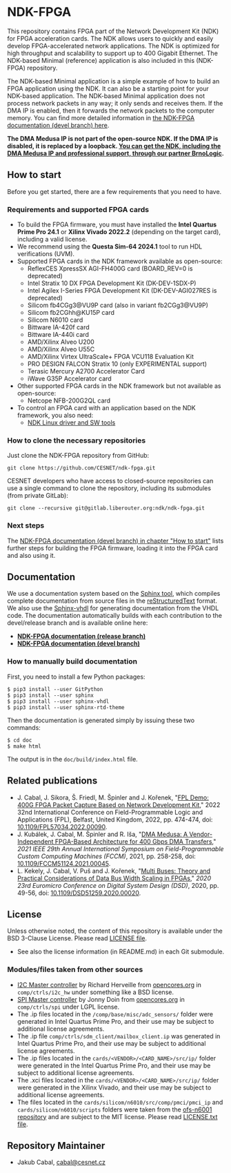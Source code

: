 # NDK-FPGA

This repository contains FPGA part of the Network Development Kit (NDK) for FPGA acceleration cards. The NDK allows users to quickly and easily develop FPGA-accelerated network applications. The NDK is optimized for high throughput and scalability to support up to 400 Gigabit Ethernet. The NDK-based Minimal (reference) application is also included in this (NDK-FPGA) repository.

The NDK-based Minimal application is a simple example of how to build an FPGA application using the NDK. It can also be a starting point for your NDK-based application. The NDK-based Minimal application does not process network packets in any way; it only sends and receives them. If the DMA IP is enabled, then it forwards the network packets to the computer memory. You can find more detailed information in [the NDK-FPGA documentation (devel branch) here](https://cesnet.github.io/ndk-fpga/devel/).

**The DMA Medusa IP is not part of the open-source NDK. If the DMA IP is disabled, it is replaced by a loopback. [You can get the NDK, including the DMA Medusa IP and professional support, through our partner BrnoLogic](https://support.brnologic.com/).**

## How to start

Before you get started, there are a few requirements that you need to have.

### Requirements and supported FPGA cards

- To build the FPGA firmware, you must have installed the **Intel Quartus Prime Pro 24.1** or **Xilinx Vivado 2022.2** (depending on the target card), including a valid license.
- We recommend using the **Questa Sim-64 2024.1** tool to run HDL verifications (UVM).
- Supported FPGA cards in the NDK framework available as open-source:
    - ReflexCES XpressSX AGI-FH400G card (BOARD_REV=0 is deprecated)
    - Intel Stratix 10 DX FPGA Development Kit (DK-DEV-1SDX-P)
    - Intel Agilex I-Series FPGA Development Kit (DK-DEV-AGI027RES is deprecated)
    - Silicom fb4CGg3@VU9P card (also in variant fb2CGg3@VU9P)
    - Silicom fb2CGhh@KU15P card
    - Silicom N6010 card
    - Bittware IA-420f card
    - Bittware IA-440i card
    - AMD/Xilinx Alveo U200
    - AMD/Xilinx Alveo U55C
    - AMD/Xilinx Virtex UltraScale+ FPGA VCU118 Evaluation Kit
    - PRO DESIGN FALCON Stratix 10 (only EXPERIMENTAL support)
    - Terasic Mercury A2700 Accelerator Card
    - iWave G35P Accelerator card
- Other supported FPGA cards in the NDK framework but not available as open-source:
    - Netcope NFB-200G2QL card
- To control an FPGA card with an application based on the NDK framework, you also need:
    - [NDK Linux driver and SW tools](https://github.com/CESNET/ndk-sw)

### How to clone the necessary repositories

Just clone the NDK-FPGA repository from GitHub:

```
git clone https://github.com/CESNET/ndk-fpga.git
```

CESNET developers who have access to closed-source repositories can use a single command to clone the repository, including its submodules (from private GitLab):
```
git clone --recursive git@gitlab.liberouter.org:ndk/ndk-fpga.git
```

### Next steps

The [NDK-FPGA documentation (devel branch) in chapter "How to start"](https://cesnet.github.io/ndk-fpga/devel/ndk_core/doc/how_to_start.html) lists further steps for building the FPGA firmware, loading it into the FPGA card and also using it.

## Documentation

We use a documentation system based on the [Sphinx tool](https://www.sphinx-doc.org), which compiles complete documentation from source files in the [reStructuredText](https://docutils.sourceforge.io/rst.html) format. We also use the [Sphinx-vhdl](https://github.com/CESNET/sphinx-vhdl) for generating documentation from the VHDL code. The documentation automatically builds with each contribution to the devel/release branch and is available online here:
- [**NDK-FPGA documentation (release branch)**](https://cesnet.github.io/ndk-fpga/release/)
- [**NDK-FPGA documentation (devel branch)**](https://cesnet.github.io/ndk-fpga/devel/)

### How to manually build documentation

First, you need to install a few Python packages:
```
$ pip3 install --user GitPython
$ pip3 install --user sphinx
$ pip3 install --user sphinx-vhdl
$ pip3 install --user sphinx-rtd-theme
```

Then the documentation is generated simply by issuing these two commands:
```
$ cd doc
$ make html
```

The output is in the `doc/build/index.html` file.

## Related publications

- J. Cabal, J. Sikora, Š. Friedl, M. Špinler and J. Kořenek, "[FPL Demo: 400G FPGA Packet Capture Based on Network Development Kit](https://ieeexplore.ieee.org/document/10035175)," 2022 32nd International Conference on Field-Programmable Logic and Applications (FPL), Belfast, United Kingdom, 2022, pp. 474-474, doi: [10.1109/FPL57034.2022.00090](https://doi.org/10.1109/FPL57034.2022.00090).
- J. Kubálek, J. Cabal, M. Špinler and R. Iša, "[DMA Medusa: A Vendor-Independent FPGA-Based Architecture for 400 Gbps DMA Transfers](https://ieeexplore.ieee.org/document/9444087)," *2021 IEEE 29th Annual International Symposium on Field-Programmable Custom Computing Machines (FCCM)*, 2021, pp. 258-258, doi: [10.1109/FCCM51124.2021.00045](https://doi.org/10.1109/FCCM51124.2021.00045).
- L. Kekely, J. Cabal, V. Puš and J. Kořenek, "[Multi Buses: Theory and Practical Considerations of Data Bus Width Scaling in FPGAs](https://ieeexplore.ieee.org/document/9217811)," *2020 23rd Euromicro Conference on Digital System Design (DSD)*, 2020, pp. 49-56, doi: [10.1109/DSD51259.2020.00020](https://doi.org/10.1109/DSD51259.2020.00020).

## License

Unless otherwise noted, the content of this repository is available under the BSD 3-Clause License. Please read [LICENSE file](LICENSE).

- See also the license information (in README.md) in each Git submodule.

### Modules/files taken from other sources

- [I2C Master controller](comp/ctrls/i2c_hw/) by Richard Herveille from [opencores.org](https://opencores.org/projects/i2c) in `comp/ctrls/i2c_hw` under something like a BSD license.
- [SPI Master controller](comp/ctrls/spi/) by Jonny Doin from [opencores.org](https://opencores.org/projects/spi_master_slave) in `comp/ctrls/spi` under LGPL license.
- The .ip files located in the `/comp/base/misc/adc_sensors/` folder were generated in Intel Quartus Prime Pro, and their use may be subject to additional license agreements.
- The .ip file `comp/ctrls/sdm_client/mailbox_client.ip` was generated in Intel Quartus Prime Pro, and their use may be subject to additional license agreements.
- The .ip files located in the `cards/<VENDOR>/<CARD_NAME>/src/ip/` folder were generated in the Intel Quartus Prime Pro, and their use may be subject to additional license agreements.
- The .xci files located in the `cards/<VENDOR>/<CARD_NAME>/src/ip/` folder were generated in the Xilinx Vivado, and their use may be subject to additional license agreements.
- The files located in the `cards/silicom/n6010/src/comp/pmci/pmci_ip` and `cards/silicom/n6010/scripts` folders were taken from the [ofs-n6001 repository](https://github.com/OFS/ofs-n6001) and are subject to the MIT license. Please read [LICENSE.txt file](cards/silicom/n6010/scripts/LICENSE.txt).

## Repository Maintainer

- Jakub Cabal, cabal@cesnet.cz
